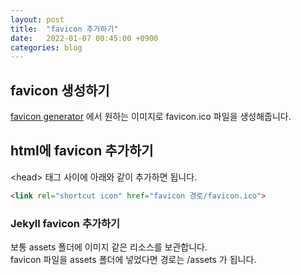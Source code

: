 ```yaml
---
layout: post
title:  "favicon 추가하기"
date:   2022-01-07 00:45:00 +0900
categories: blog
---
```

## favicon 생성하기
[favicon generator](https://www.favicon-generator.org/) 에서 원하는 이미지로 favicon.ico 파일을 생성해줍니다.  

## html에 favicon 추가하기
\<head\> 태그 사이에 아래와 같이 추가하면 됩니다.  
```html
<link rel="shortcut icon" href="favicon 경로/favicon.ico">
```

### Jekyll favicon 추가하기
보통 assets 폴더에 이미지 같은 리소스를 보관합니다.  
favicon 파일을 assets 폴더에 넣었다면 경로는 /assets 가 됩니다.  
